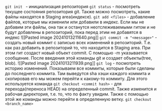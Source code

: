 `git init ` - инициализация репозитория
`git status` - посмотреть текущее состояния репозитория git. Также можно посмотреть, какие файлы находятся в Staging area(индексе).
`git add <files>` - добавление файлов, которые мы изменили или добавили в индекс. Если мы не добавим эти файлы, она так и останутся неотслеживаемыми гитом и не будут добавлены в репозиторий, пока перед этим не добавятся в индекс
![[Pasted image 20241013211640.png]]
`git commit -m "<message>"` - создать новый коммит с записью всех изменений в репозиторий. Т.е. как раз добавить в репозиторий то, что находится в Staging area. При этом гит создаст новый объект commit. С помощью -m указывается сообщение. После введения этой команды git и создает объекты(tree, blob).
![[Pasted image 20241013211939.png]]
`git log` - посмотреть историю изменений. Показываем все коммиты, которые были сделаны до последнего коммита. Там выведутся sha хэши каждого коммита и скопировав его мы можем перейти к какому-то коммиту. Для этого используется команда 
`git checkout <commit hash>` - для перехода(переноса HEAD) на определенный commit. Также изменится и рабочая директория, т.е. то, что по факту увидим. Также с помощью этой же команды можно перейти в определенную ветку.
`git checkout <branch_name>`
